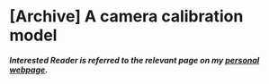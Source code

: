 # [Archive] A camera calibration model

***Interested Reader is referred to the relevant page on my [personal webpage](https://edenau.github.io/camera-calibration/).***
